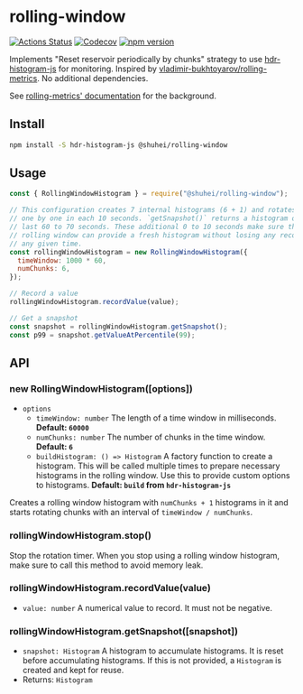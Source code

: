 # rolling-window

[![Actions Status](https://github.com/shuhei/rolling-window/workflows/NodeCI/badge.svg)](https://github.com/shuhei/rolling-window/actions)
[![Codecov](https://codecov.io/gh/shuhei/rolling-window/branch/master/graph/badge.svg)](https://codecov.io/gh/shuhei/rolling-window)
[![npm version](https://badge.fury.io/js/%40shuhei%2Frolling-window.svg)](https://badge.fury.io/js/%40shuhei%2Frolling-window)

Implements "Reset reservoir periodically by chunks" strategy to use [hdr-histogram-js](https://github.com/HdrHistogram/HdrHistogramJS) for monitoring. Inspired by [vladimir-bukhtoyarov/rolling-metrics](https://github.com/vladimir-bukhtoyarov/rolling-metrics). No additional dependencies.

See [rolling-metrics' documentation](https://github.com/vladimir-bukhtoyarov/rolling-metrics/blob/master/histograms.md) for the background.

## Install

```sh
npm install -S hdr-histogram-js @shuhei/rolling-window
```

## Usage

```js
const { RollingWindowHistogram } = require("@shuhei/rolling-window");

// This configuration creates 7 internal histograms (6 + 1) and rotates them
// one by one in each 10 seconds. `getSnapshot()` returns a histogram of the
// last 60 to 70 seconds. These additional 0 to 10 seconds make sure that the
// rolling window can provide a fresh histogram without losing any records at
// any given time.
const rollingWindowHistogram = new RollingWindowHistogram({
  timeWindow: 1000 * 60,
  numChunks: 6,
});

// Record a value
rollingWindowHistogram.recordValue(value);

// Get a snapshot
const snapshot = rollingWindowHistogram.getSnapshot();
const p99 = snapshot.getValueAtPercentile(99);
```

## API

### new RollingWindowHistogram([options])

- `options`
  - `timeWindow: number` The length of a time window in milliseconds. **Default: `60000`**
  - `numChunks: number` The number of chunks in the time window. **Default: `6`**
  - `buildHistogram: () => Histogram` A factory function to create a histogram. This will be called multiple times to prepare necessary histograms in the rolling window. Use this to provide custom options to histograms. **Default: `build` from `hdr-histogram-js`**

Creates a rolling window histogram with `numChunks + 1` histograms in it and starts rotating chunks with an interval of `timeWindow / numChunks`.

### rollingWindowHistogram.stop()

Stop the rotation timer. When you stop using a rolling window histogram, make sure to call this method to avoid memory leak.

### rollingWindowHistogram.recordValue(value)

- `value: number` A numerical value to record. It must not be negative.

### rollingWindowHistogram.getSnapshot([snapshot])

- `snapshot: Histogram` A histogram to accumulate histograms. It is reset before accumulating histograms. If this is not provided, a `Histogram` is created and kept for reuse.
- Returns: `Histogram`

